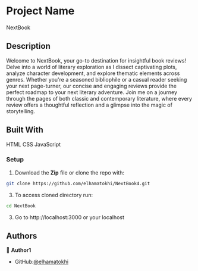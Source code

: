 # Project Name

NextBook

## Description

Welcome to NextBook, your go-to destination for insightful book reviews! Delve into a world of literary exploration as I dissect captivating plots, analyze character development, and explore thematic elements across genres. Whether you're a seasoned bibliophile or a casual reader seeking your next page-turner, our concise and engaging reviews provide the perfect roadmap to your next literary adventure. Join me on a journey through the pages of both classic and contemporary literature, where every review offers a thoughtful reflection and a glimpse into the magic of storytelling.

## Built With

HTML
CSS
JavaScript

### Setup

1. Download the **Zip** file or clone the repo with:

```bash
git clone https://github.com/elhamatokhi/NextBook4.git
```

3. To access cloned directory run:

```bash
cd NextBook
```

3. Go to http://localhost:3000 or your localhost

## Authors

👤 **Author1**

- GitHub:[@elhamatokhi](https://github.com/elhamatokhi)
